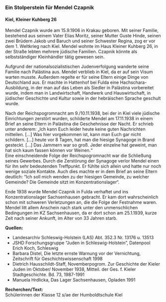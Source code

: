 ### Ein Stolperstein für Mendel Czapnik
#### Kiel, Kleiner Kuhberg 26

Mendel Czapnik wurde am 15.9.1906 in Krakau geboren. Mit seiner Familie, bestehend aus seinem Vater Elias Moritz, seiner Mutter Guste Hinde, seinen zwei Brüdern Jakob und Baruch und seiner Schwester Regina, zog er vor dem 1. Weltkrieg nach Kiel. Mendel wohnte im Haus Kleiner Kuhberg 26, in der Straße lebten mehrere jüdische Familien. Czapnik könnte als selbstständiger Kleinhändler tätig gewesen sein.

Aufgrund der nationalsozialistischen Judenverfolgung wanderte seine Familie nach Palästina aus. Mendel verblieb in Kiel, da er auf sein Visum warten musste. Außerdem regelte er für seine Eltern einige Dinge von Deutschland aus. Er machte in Hattenhof bei Fulda eine Hachschara-Ausbildung, in der man auf das Leben als Siedler in Palästina vorbereitet wurde, indem man in Landwirtschaft, Handwerk und Hauswirtschaft, in jüdischer Geschichte und Kultur sowie in der hebräischen Sprache geschult wurde.

Nach der Reichspogromnacht am 9./10.11.1938, bei
der in Kiel viele jüdische Einrichtungen zerstört wurden, schilderte Mendel am 17.11.1938 in einem Brief an seine Eltern in Palästina die Geschehnisse der Nacht. Er schrieb unter anderem: „Ich kann Euch leider heute keine guten Nachrichten mitteilen. [...] Was hier vorgekommen ist, kann man Euch gar nicht schildern. [...] heute vor 8 Tagen, hat man die hiesige Synagoge in Brand gesteckt. [...] Das Jammern war so groß. Jeder einzelne hat geweint, man hat sich kaum fassen können vor Weinen.“  
Eine einschneidende Folge der Reichspogromnacht war die Schließung seines Gewerbes. Durch die Zerstörung der Synagoge verlor Mendel einen für ihn sehr bedeutenden Treffpunkt. Er fühlte sich allein und hatte nur noch wenige soziale Kontakte. Auch dies machte er in dem Brief an seine Eltern deutlich: “Ich soll mich wenden zu der hiesigen Gemeinde, zu welcher Gemeinde? Die Gemeinde sitzt im Konzentrationslager“.

Ende 1938 wurde Mendel Czapnik in Fulda verhaftet und ins Konzentrationslager Sachsenhausen gebracht. Er kam dort wahrscheinlich schon mit schweren Verletzungen an, die die Folge der Festnahme waren. Mendel litt allem Anschein nach stark unter den unmenschlichen Bedingungen im KZ Sachsenhausen, da er dort schon am 25.1.1939, kurze Zeit nach seiner Ankunft, im Alter von 33 Jahren starb.

**Quellen:**
- Landesarchiv Schleswig-Holstein (LAS) Abt. 352.3 Nr. 13176 u. 13513
- JSHD Forschungsgruppe “Juden in Schleswig-Holstein”, Datenpool Erich Koch, Schleswig
- Barbara Distel, Die letzte ernste Warnung vor der Vernichtung, Zeitschrift für Geschichtswissenschaft 1998
- Dietrich Hausschildt-Staff, Novemberpogrom. Zur Geschichte der Kieler Juden im Oktober/ November 1938, Mitteil. der Ges. f. Kieler Stadtgeschichte. Bd. 73, 1987-1991
- Manuela Hrdlicka, Das Lager Sachsenhausen, Opladen 1991

**Recherchen/Text:**  
Schülerinnen der Klasse 12 s/ae der Humboldtschule Kiel
